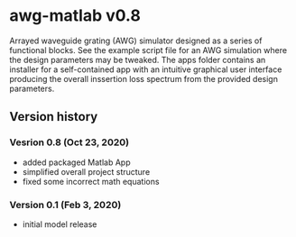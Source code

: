 # awg-matlab v0.8

Arrayed waveguide grating (AWG) simulator designed as a series of functional blocks. See the example script file for an AWG simulation where the design parameters may be tweaked. The apps folder contains an installer for a self-contained app with an intuitive graphical user interface producing the overall inssertion loss spectrum from the provided design parameters.

## Version history

### Vesrion 0.8 (Oct 23, 2020)
* added packaged Matlab App
* simplified overall project structure
* fixed some incorrect math equations

### Version 0.1 (Feb 3, 2020)
* initial model release